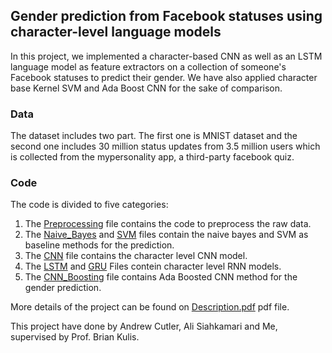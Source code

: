 ## Gender prediction from Facebook statuses using character-level language models 

In this project, we implemented a character-based CNN as well as an LSTM language model as feature extractors on a collection of someone's Facebook statuses to predict their gender. We have also applied character base Kernel SVM and Ada Boost CNN for the sake of comparison. 

### Data 

The dataset includes two part. The first one is MNIST dataset and the second one includes 30 million status updates from 3.5 million users which is collected from the mypersonality app, a third-party facebook quiz. 

### Code
The code is divided to five categories:

1. The [Preprocessing](https://github.com/MehradSm/Char-Level-Models-to-Predict-Gender/tree/master/Preprocessing) file contains the code to preprocess the raw data. 
2. The [Naive_Bayes](https://github.com/MehradSm/Char-Level-Models-to-Predict-Gender/tree/master/Naive_Bayes) and [SVM](https://github.com/MehradSm/Char-Level-Models-to-Predict-Gender/tree/master/SVM) files contain the naive bayes and SVM as baseline methods for the prediction.  
3. The [CNN](https://github.com/MehradSm/Char-Level-Models-to-Predict-Gender/tree/master/CNN) file contains the character level CNN model. 
4. The [LSTM](https://github.com/MehradSm/Char-Level-Models-to-Predict-Gender/tree/master/LSTM) and [GRU](https://github.com/MehradSm/Char-Level-Models-to-Predict-Gender/tree/master/GRU) Files contein character level RNN models. 
5. The [CNN_Boosting](https://github.com/MehradSm/Char-Level-Models-to-Predict-Gender/tree/master/CNN_Boosting) file contains Ada Boosted CNN method for the gender prediction. 

More details of the project can be found on [Description.pdf](https://github.com/MehradSm/Char-Level-Models-to-Predict-Gender/blob/master/Description.pdf) pdf file.

This project have done by Andrew Cutler, Ali Siahkamari and Me, supervised by Prof. Brian Kulis.



